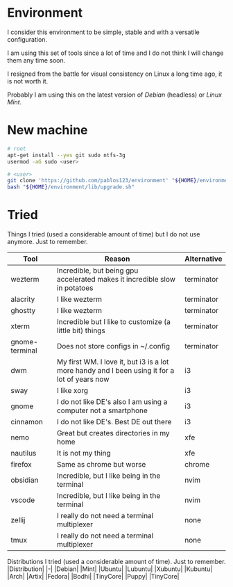 # Environment
I consider this environment to be simple, stable and with a versatile configuration.

I am using this set of tools since a lot of time and I do not think I will change them any time soon.

I resigned from the battle for visual consistency on Linux a long time ago, it is not worth it.

Probably I am using this on the latest version of _Debian_ (headless) or _Linux Mint_.

# New machine
```bash
# root
apt-get install --yes git sudo ntfs-3g
usermod -aG sudo <user>

# <user>
git clone 'https://github.com/pablos123/environment' "${HOME}/environment"
bash "${HOME}/environment/lib/upgrade.sh"
```

# Tried
Things I tried (used a considerable amount of time) but I do not use anymore. Just to remember.

|Tool|Reason|Alternative|
|-|-|-|
|wezterm|Incredible, but being gpu accelerated makes it incredible slow in potatoes|terminator|
|alacrity|I like wezterm|terminator|
|ghostty|I like wezterm|terminator|
|xterm|Incredible but I like to customize (a little bit) things|terminator|
|gnome-terminal|Does not store configs in ~/.config|terminator|
|dwm|My first WM. I love it, but i3 is a lot more handy and I been using it for a lot of years now|i3|
|sway|I like xorg|i3|
|gnome|I do not like DE's also I am using a computer not a smartphone|i3|
|cinnamon|I do not like DE's. Best DE out there|i3|
|nemo|Great but creates directories in my home|xfe|
|nautilus|It is not my thing|xfe|
|firefox|Same as chrome but worse|chrome|
|obsidian|Incredible, but I like being in the terminal|nvim|
|vscode|Incredible, but I like being in the terminal|nvim|
|zellij|I really do not need a terminal multiplexer|none|
|tmux|I really do not need a terminal multiplexer|none|


Distributions I tried (used a considerable amount of time). Just to remember.
|Distribution|
|-|
|Debian|
|Mint|
|Ubuntu|
|Lubuntu|
|Xubuntu|
|Kubuntu|
|Arch|
|Artix|
|Fedora|
|Bodhi|
|TinyCore|
|Puppy|
|TinyCore|
